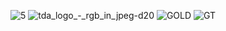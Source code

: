 ![5](https://github.com/ahmedtechworks/ahmedtechworks/assets/140552786/57105e93-3665-4df9-a5a8-62cdeba257f5)
![tda_logo_-_rgb_in_jpeg-d20](https://github.com/ahmedtechworks/ahmedtechworks/assets/140552786/a23e9085-9f61-4e8e-a099-f14f1d2e694d)
![GOLD](https://github.com/ahmedtechworks/ahmedtechworks/assets/140552786/3b2d8496-7ecc-4d12-b812-a8c147f86d71)
![GT](https://github.com/ahmedtechworks/ahmedtechworks/assets/140552786/5f25b193-4820-4a38-b70c-9b88da80bf84)

